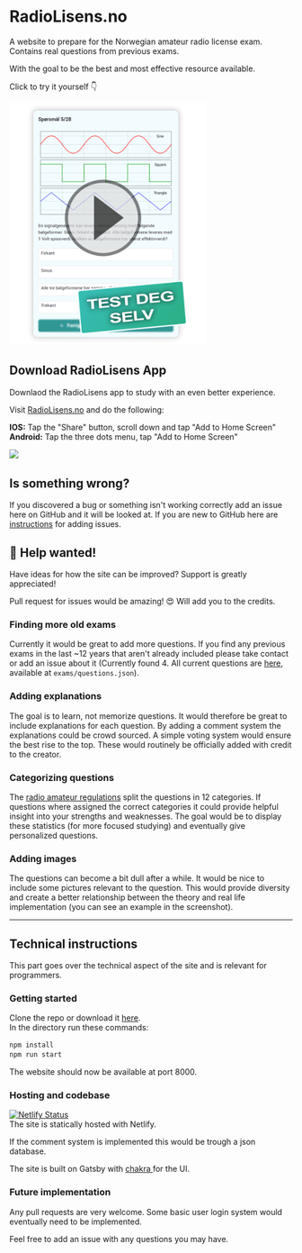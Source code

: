 ﻿# RadioLisens.no
A website to prepare for the Norwegian amateur radio license exam.  
Contains real questions from previous exams.  

With the goal to be the best and most effective resource available.

Click to try it yourself 👇

[<img src="site-demo.png" width="350"/>](http://radiolisens.no/)



## Download RadioLisens App
Downlaod the RadioLisens app to study with an even better experience.   

Visit [RadioLisens.no](http://radiolisens.no/) and do the following:  

**IOS:** Tap the "Share" button, scroll down and tap "Add to Home Screen"  
**Android:** Tap the three dots menu, tap "Add to Home Screen" 

![](app-preview.png)

## Is something wrong?
If you discovered a bug or something isn't working correctly add an issue here on GitHub and it will be looked at. If you are new to GitHub here are [instructions](https://docs.github.com/en/issues/tracking-your-work-with-issues/creating-an-issue) for adding issues.  



## 👋 Help wanted!  
Have ideas for how the site can be improved? Support is greatly appreciated!  

Pull request for issues would be amazing! 😍 Will add you to the credits.

### Finding more old exams
Currently it would be great to add more questions. If you find any previous exams in the last ~12 years that aren't already included please take contact or add an issue about it (Currently found 4. All current questions are [here](exams/questions.json), available at `exams/questions.json`). 

### Adding explanations  
The goal is to learn, not memorize questions. It would therefore be great to include explanations for each question. By adding a comment system the explanations could be crowd sourced. A simple voting system would ensure the best rise to the top. These would routinely be officially added with credit to the creator.  


### Categorizing questions
The [radio amateur regulations](https://lovdata.no/forskrift/2009-11-05-1340/§5) split the questions in 12 categories. If questions where assigned the correct categories it could provide helpful insight into your strengths and weaknesses. The goal would be to display these statistics (for more focused studying) and eventually give personalized questions.

### Adding images
The questions can become a bit dull after a while. It would be nice to include some pictures relevant to the question. This would provide diversity and create a better relationship between the theory and real life implementation (you can see an example in the screenshot).   

________________________

## Technical instructions


This part goes over the technical aspect of the site and is relevant for programmers. 

### Getting started
Clone the repo or download it [here](https://minhaskamal.github.io/DownGit/#/home?url=https://github.com/Jesper-Hustad/radio-lisens).  
In the directory run these commands:
```cmd
npm install
npm run start
```
The website should now be available at port 8000.



### Hosting and codebase

[![Netlify Status](https://api.netlify.com/api/v1/badges/76d43c4d-3ca2-4aca-bc58-9e65bb7bafc3/deploy-status)](https://app.netlify.com/sites/jovial-mcnulty-402595/deploys)  
The site is statically hosted with Netlify. 

If the comment system is implemented this would be trough a json database.

The site is built on Gatsby with [chakra ](https://chakra-ui.com/) for the UI.

### Future implementation
Any pull requests are very welcome. Some basic user login system would eventually need to be implemented. 

Feel free to add an issue with any questions you may have.


